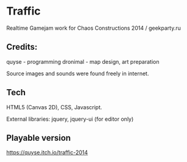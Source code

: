 # Traffic

Realtime Gamejam work for Chaos Constructions 2014 / geekparty.ru

## Credits:

quyse - programming
dronimal - map design, art preparation

Source images and sounds were found freely in internet.

## Tech

HTML5 (Canvas 2D), CSS, Javascript.

External libraries: jquery, jquery-ui (for editor only)

## Playable version

https://quyse.itch.io/traffic-2014
